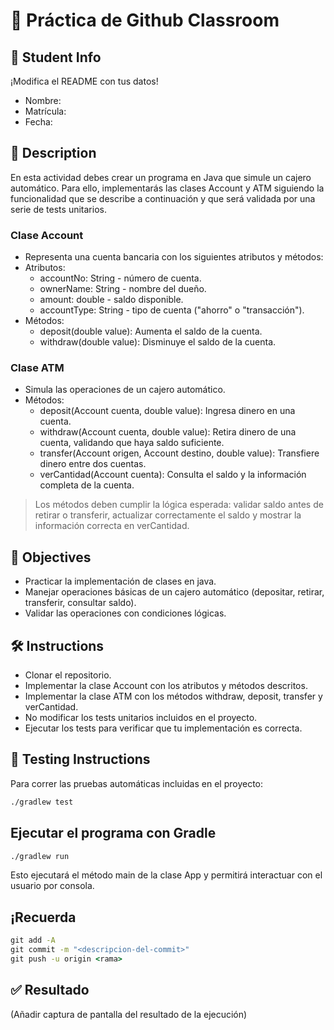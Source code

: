 # 📌 Práctica de Github Classroom

## 👤 Student Info

¡Modifica el README con tus datos!

- Nombre:
- Matrícula:
- Fecha:

## 📝 Description

En esta actividad debes crear un programa en Java que simule un cajero automático. Para ello, implementarás las clases Account y ATM siguiendo la funcionalidad que se describe a continuación y que será validada por una serie de tests unitarios.

### Clase Account

- Representa una cuenta bancaria con los siguientes atributos y métodos:
- Atributos:
  - accountNo: String - número de cuenta.
  - ownerName: String - nombre del dueño.
  - amount: double - saldo disponible.
  - accountType: String - tipo de cuenta ("ahorro" o "transacción").
- Métodos:
  - deposit(double value): Aumenta el saldo de la cuenta.
  - withdraw(double value): Disminuye el saldo de la cuenta.

### Clase ATM

- Simula las operaciones de un cajero automático.
- Métodos:
  - deposit(Account cuenta, double value): Ingresa dinero en una cuenta.
  - withdraw(Account cuenta, double value): Retira dinero de una cuenta, validando que haya saldo suficiente.
  - transfer(Account origen, Account destino, double value): Transfiere dinero entre dos cuentas.
  - verCantidad(Account cuenta): Consulta el saldo y la información completa de la cuenta.

> Los métodos deben cumplir la lógica esperada: validar saldo antes de retirar o transferir, actualizar correctamente el saldo y mostrar la información correcta en verCantidad.

## 🎯 Objectives

- Practicar la implementación de clases en java.
- Manejar operaciones básicas de un cajero automático (depositar, retirar, transferir, consultar saldo).
- Validar las operaciones con condiciones lógicas.

## 🛠️ Instructions

- Clonar el repositorio.
- Implementar la clase Account con los atributos y métodos descritos.
- Implementar la clase ATM con los métodos withdraw, deposit, transfer y verCantidad.
- No modificar los tests unitarios incluidos en el proyecto.
- Ejecutar los tests para verificar que tu implementación es correcta.

## 🧪 Testing Instructions

Para correr las pruebas automáticas incluidas en el proyecto:

```cmd
./gradlew test
```

## Ejecutar el programa con Gradle

```cmd
./gradlew run

```

Esto ejecutará el método main de la clase App y permitirá interactuar con el usuario por consola.

## ¡Recuerda

```cmd
git add -A
git commit -m "<descripcion-del-commit>"
git push -u origin <rama>
```

## ✅ Resultado

(Añadir captura de pantalla del resultado de la ejecución)
